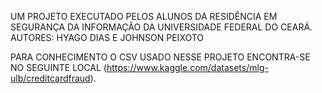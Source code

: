 UM PROJETO EXECUTADO PELOS ALUNOS DA RESIDÊNCIA EM SEGURANÇA DA INFORMAÇÃO DA UNIVERSIDADE FEDERAL DO CEARÁ.
AUTORES: HYAGO DIAS E JOHNSON PEIXOTO

PARA CONHECIMENTO O CSV USADO NESSE PROJETO ENCONTRA-SE NO SEGUINTE LOCAL (https://www.kaggle.com/datasets/mlg-ulb/creditcardfraud).

